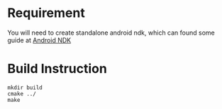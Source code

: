 # Requirement
You will need to create standalone android ndk, which can found some guide at [Android NDK]("https://developer.android.com/ndk")

# Build Instruction
```
mkdir build
cmake ../
make
```
